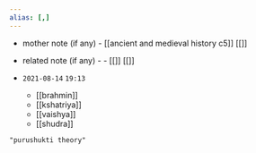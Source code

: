 ```yaml
---
alias: [,]
---
```

- mother note (if any)
		- [[ancient and medieval history c5]] [[]]
- related note (if any) -
		- [[]] [[]]


- `2021-08-14`  `19:13`
	- [[brahmin]]
	- [[kshatriya]]
	- [[vaishya]]
	- [[shudra]]

```query
"purushukti theory"
```
